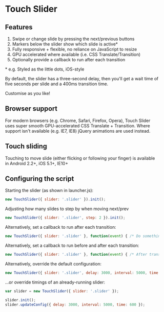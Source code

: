 Touch Slider
============

Features
--------

1. Swipe or change slide by pressing the next/previous buttons
2. Markers below the slider show which slide is active\*
3. Fully responsive + flexible, no reliance on JavaScript to resize
4. GPU accelerated where available (i.e. CSS Translate/Transition)
5. Optionally provide a callback to run after each transition

\* e.g. Styled as the little dots, iOS-style

By default, the slider has a three-second delay, then you'll get
a wait time of five seconds per slide and a 400ms transition time.

Customise as you like!


Browser support
---------------

For modern browsers (e.g. Chrome, Safari, Firefox, Opera), Touch Slider uses super smooth GPU-accelerated CSS Translate + Transition.
Where support isn't available (e.g. IE7, IE8) jQuery animations are used instead.


Touch sliding
-------------

Touching to move slide (either flicking or following your finger) is available in Android 2.2+, iOS 5.1+, IE10+


Configuring the script
----------------------

Starting the slider (as shown in launcher.js):

``` js
new TouchSlider({ slider: '.slider' }).init();
```

Adjusting how many slides to step by when moving next/prev
``` js
new TouchSlider({ slider: '.slider', step: 2 }).init();
```

Alternatively, set a callback to run after each transition:

``` js
new TouchSlider({ slider: '.slider' }, function(event) { /* Do something */ }).init();
```

Alternatively, set a callback to run before and after each transition:

``` js
new TouchSlider({ slider: '.slider' }, function(event) { /* After transition */ }, function(event) { /* Before transition */ }).init();
```

Alternatively, override the default configuration:

``` js
new TouchSlider({ slider: '.slider', delay: 3000, interval: 5000, time: 600, canLoop: true, isManual: false }).init();
```

…or override timings of an already-running slider:

``` js
var slider = new TouchSlider({ slider: '.slider' });

slider.init();
slider.updateConfig({ delay: 3000, interval: 5000, time: 600 });
```

